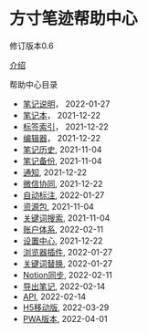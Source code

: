 # 方寸笔迹帮助中心

修订版本0.6



[介绍](./main.md)



帮助中心目录

- [笔记说明](./note.md)，  2022-01-27
- [笔记本](./collection.md)，  2021-12-22
- [标签索引](./tag.md)，  2021-12-22
- [编辑器](./editor.md)，  2021-12-22
- [笔记历史](./history.md),   2021-11-04
- [笔记备份](./backup.md),   2021-11-04
- [通知](./notify.md),    2021-12-22
- [微信协同](./wx.md),    2021-12-22
- [自动标注](./auto.md),  2022-01-27
- [资源包](./resource.md),   2021-11-04
- [关键词搜索](./search.md),   2021-11-04
- [账户体系](./PRO.md),   2022-02-11
- [设置中心](./setting.md),    2021-12-22
- [浏览器插件](./crx.md),   2022-01-27
- [关键词替换](./change.md), 2022-01-27
- [Notion同步](./notion.md), 2022-02-11
- [导出笔记](./export.md), 2022-02-14
- [API](./api.md), 2022-02-14
- [H5移动版](./h5.md), 2022-03-29
- [PWA版本](./pwa.md), 2022-04-01
